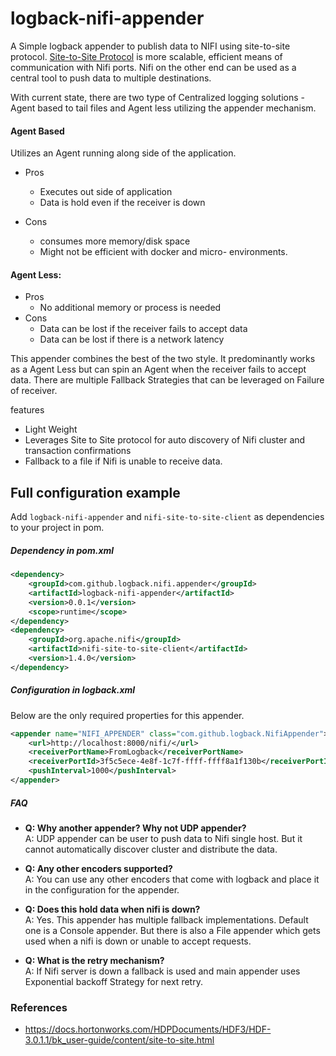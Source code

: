 # logback-nifi-appender

A Simple logback appender to publish data to NIFI using site-to-site protocol. [Site-to-Site Protocol](https://docs.hortonworks.com/HDPDocuments/HDF3/HDF-3.0.1.1/bk_user-guide/content/site-to-site.html) is more scalable, efficient means of communication with Nifi ports. Nifi on the other end can be used as a central tool to push data to multiple destinations.

With current state, there are two type of Centralized logging solutions - Agent based to tail files and Agent less utilizing the appender mechanism.

#### Agent Based
Utilizes an Agent running along side of the application.
- Pros
	- Executes out side of application
	- Data is hold even if the receiver is down

- Cons
	- consumes more memory/disk space
	- Might not be efficient with docker and micro- environments.

#### Agent Less:
- Pros
 	- No additional memory or process is needed
- Cons
	- Data can be lost if the receiver fails to accept data
	- Data can be lost if there is a network latency

This appender combines the best of the two style. It predominantly works as a Agent Less but can spin an Agent when the receiver fails to accept data. There are multiple Fallback Strategies that can be leveraged on Failure of receiver.

features
- Light Weight
- Leverages Site to Site protocol for auto discovery of Nifi cluster and transaction confirmations
- Fallback to a file if Nifi is unable to receive data.

## Full configuration example

Add `logback-nifi-appender` and `nifi-site-to-site-client` as  dependencies to your project in pom.

##### Dependency in pom.xml

```xml
<dependency>
    <groupId>com.github.logback.nifi.appender</groupId>
    <artifactId>logback-nifi-appender</artifactId>
    <version>0.0.1</version>
    <scope>runtime</scope>
</dependency>
<dependency>
	<groupId>org.apache.nifi</groupId>
	<artifactId>nifi-site-to-site-client</artifactId>
	<version>1.4.0</version>
</dependency>
```
##### Configuration in logback.xml
Below are the only required properties for this appender.
```xml
<appender name="NIFI_APPENDER" class="com.github.logback.NifiAppender">
	<url>http://localhost:8000/nifi/</url>
	<receiverPortName>FromLogback</receiverPortName>
	<receiverPortId>3f5c5ece-4e8f-1c7f-ffff-ffff8a1f130b</receiverPortId>
	<pushInterval>1000</pushInterval>
</appender>
```

##### FAQ

- __Q: Why another appender? Why not UDP appender?<br>__
 A: UDP appender can be user to push data to Nifi single host. But it cannot automatically discover cluster and distribute the data.

- __Q: Any other encoders supported?<br>__
 A: You can use any other encoders that come with logback and place it in the configuration for the appender.<br>

 - __Q: Does this hold data when nifi is down?<br>__
  A: Yes. This appender has multiple fallback implementations. Default one is a Console appender. But there is also a File appender which gets used when a nifi is down or unable to accept requests.<br>

- __Q: What is the retry mechanism?<br>__
   A: If Nifi server is down a fallback is used and main appender uses Exponential backoff Strategy for next retry.<br>


### References

- https://docs.hortonworks.com/HDPDocuments/HDF3/HDF-3.0.1.1/bk_user-guide/content/site-to-site.html
